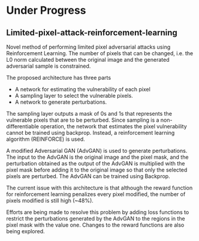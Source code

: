 # Under Progress #

## Limited-pixel-attack-reinforcement-learning
Novel method of performing limited pixel adversarial attacks using Reinforcement Learning.
The number of pixels that can be changed, i.e. the L0 norm calculated between the original image and the generated adversarial sample is constrained.

The proposed architecture has three parts 
- A network for estimating the vulnerability of each pixel
- A sampling layer to select the vulnerable pixels.
- A network to generate perturbations.

The sampling layer outputs a mask of 0s and 1s that represents the vulnerable pixels that are to be perturbed. Since sampling is a non-differentiable operation, the network that estimates the pixel vulnerability cannot be trained using backprop. Instead, a reinforcement learning algorithm (REINFORCE) is used.

A modified Adversarial GAN (AdvGAN) is used to generate perturbations. The input to the AdvGAN is the original image and the pixel mask, and the perturbation obtained as the output of the AdvGAN is multiplied with the pixel mask before adding it to the original image so that only the selected pixels are perturbed. The AdvGAN can be trained using Backprop.

The current issue with this architecture is that although the reward function for reinforcement learning penalizes every pixel modified, the number of pixels modified is still high (~48%).

Efforts are being made to resolve this problem by adding loss functions to restrict the perturbations generated by the AdvGAN to the regions in the pixel mask with the value one. Changes to the reward functions are also being explored.
